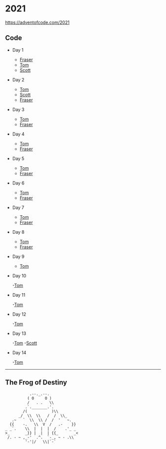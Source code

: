 # 2021

https://adventofcode.com/2021

## Code

- Day 1

  - [Fraser](fraser/day-1)
  - [Tom](tomp/day-1)
  - [Scott](scott/src/days/01)

- Day 2

  - [Tom](tomp/day-2)
  - [Scott](scott/src/days/02)
  - [Fraser](fraser/day-2)

- Day 3

  - [Tom](tomp/day-3)
  - [Fraser](fraser/day-3)

- Day 4
  - [Tom](tomp/day-4)
  - [Fraser](fraser/day-4)
- Day 5

  - [Tom](tomp/day-5)
  - [Fraser](fraser/day-5)

- Day 6

  - [Tom](tomp/day-6)
  - [Fraser](fraser/day-6)

- Day 7

  - [Tom](tomp/day-7)
  - [Fraser](fraser/day-7)

- Day 8

  - [Tom](tomp/day-8)
  - [Fraser](fraser/day-8)

- Day 9

  - [Tom](tomp/day-9)

- Day 10

  -[Tom](tomp/day-10)

- Day 11

  -[Tom](tomp/day-11)

- Day 12

  -[Tom](tomp/day-12)

- Day 13

  -[Tom](tomp/day-13)
  -[Scott](scott/src/days/13)

- Day 14

  -[Tom](tomp/day-14)
---

## The Frog of Destiny

```
           .--._.--.
          ( O     O )
          /   . .   \\
         .`._______.'.
        /(           )\\
      _/  \\  \\   /  /  \\_
   .~   `  \\  \\ /  /  '   ~.
  {{    -.   \\  V  /   .-    }}
_ _`.    \\  |  |  |  /    .'_ _
>_       _}} |  |  | {{_       _<
 /. - ~ ,_-'  .^.  `-_, ~ - .\\
         '-'|/   \\|`-`
```

